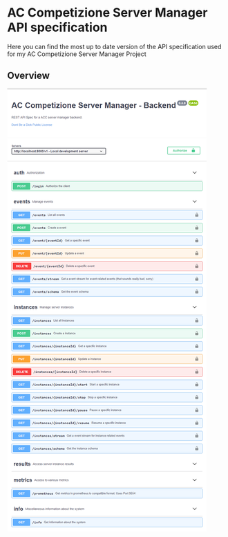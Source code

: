 # AC Competizione Server Manager API specification

Here you can find the most up to date version of the API specification used for my AC Competizione Server Manager Project

## Overview
![Overview](assets/api-overview.png "API Overview")

